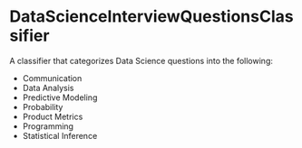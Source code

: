 # DataScienceInterviewQuestionsClassifier

A classifier that categorizes Data Science questions into the following:

* Communication
* Data Analysis
* Predictive Modeling
* Probability
* Product Metrics
* Programming
* Statistical Inference
